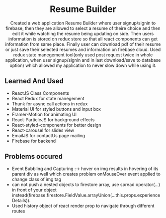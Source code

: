 <h1 align="center"> Resume Builder </h1>
<p align="center">Created a web application Resume Builder where user signup/signin to firebase, then they are allowed to select a resume of theire choice and then edit it while watching the resume being updating on side. Then users information is stored on redux store so that all react components can get information from same place. Finally user can download pdf of their resume or just save their selected resumes and information on firebase cloud. Used redux state manegement tool(only used post request twice in whole application, when user signup/signin and in last download/save to database option) which allowed my application to never slow down while using it.
<h2>Learned And Used </h2>
<ul>
  <li>ReactJS Class Components</li>
  <li>React Redux for state manegement</li>
  <li>Thunk for async call actions in redux </li>
  <li>Material UI for styled buttons and input box</li>
  <li>Framer-Motion for animating UI</li>
  <li>React-ParticleJS for background effects</li>
  <li>React-styled-components for better design </li>
  <li>React-carousel for slides view </li>
  <li>EmailJS for contactUs page mailing</li>
  <li>Firebase for backend</li>
  
</ul>

<h2>Problems occured </h2>
<ul>
  <li>Event Bubbling and Capturing :-> hover on img results in hovering of its parent div as well which creates problem onMouseOver event applied to change class of img tag</li>
 <li>can not push a nested objects to firestore array, use spread operator(...) in front of your object instead(firebase.firestore.FieldValue.arrayUnion(...this.props.experienceDetails)).</li>
  <li>Used history object of react render prop to navigate through different routes</li>
  </ul>
